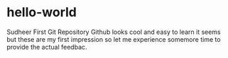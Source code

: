 # hello-world
Sudheer First Git Repository
Github looks cool and easy to learn it seems but these are my first impression so let me experience somemore time to provide the actual feedbac.
